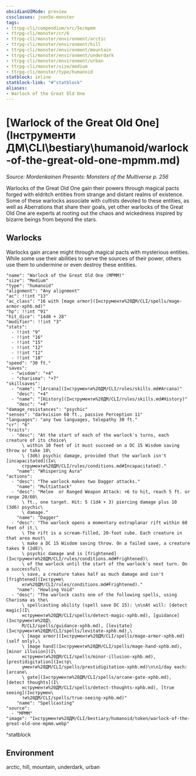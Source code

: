 ```yaml
---
obsidianUIMode: preview
cssclasses: json5e-monster
tags:
- ttrpg-cli/compendium/src/5e/mpmm
- ttrpg-cli/monster/cr/6
- ttrpg-cli/monster/environment/arctic
- ttrpg-cli/monster/environment/hill
- ttrpg-cli/monster/environment/mountain
- ttrpg-cli/monster/environment/underdark
- ttrpg-cli/monster/environment/urban
- ttrpg-cli/monster/size/medium
- ttrpg-cli/monster/type/humanoid
statblock: inline
statblock-link: "#^statblock"
aliases:
- Warlock of the Great Old One
---
```

# [Warlock of the Great Old One](Інструменти ДМ\CLI\bestiary\humanoid/warlock-of-the-great-old-one-mpmm.md)
*Source: Mordenkainen Presents: Monsters of the Multiverse p. 256*  

Warlocks of the Great Old One gain their powers through magical pacts forged with eldritch entities from strange and distant realms of existence. Some of these warlocks associate with cultists devoted to these entities, as well as Aberrations that share their goals, yet other warlocks of the Great Old One are experts at rooting out the chaos and wickedness inspired by bizarre beings from beyond the stars.

## Warlocks

Warlocks gain arcane might through magical pacts with mysterious entities. While some use their abilities to serve the sources of their power, others use them to undermine or even destroy these entities.

```statblock
"name": "Warlock of the Great Old One (MPMM)"
"size": "Medium"
"type": "humanoid"
"alignment": "Any alignment"
"ac": !!int "13"
"ac_class": "16 with [mage armor](Інструменти%20ДМ/CLI/spells/mage-armor-xphb.md)"
"hp": !!int "91"
"hit_dice": "14d8 + 28"
"modifier": !!int "3"
"stats":
  - !!int "9"
  - !!int "16"
  - !!int "15"
  - !!int "12"
  - !!int "12"
  - !!int "18"
"speed": "30 ft."
"saves":
  - "wisdom": "+4"
  - "charisma": "+7"
"skillsaves":
  - "name": "[Arcana](Інструменти%20ДМ/CLI/rules/skills.md#Arcana)"
    "desc": "+4"
  - "name": "[History](Інструменти%20ДМ/CLI/rules/skills.md#History)"
    "desc": "+4"
"damage_resistances": "psychic"
"senses": "darkvision 60 ft., passive Perception 11"
"languages": "any two languages, telepathy 30 ft."
"cr": "6"
"traits":
  - "desc": "At the start of each of the warlock's turns, each creature of its choice\
      \ within 10 feet of it must succeed on a DC 15 Wisdom saving throw or take 10\
      \ (3d6) psychic damage, provided that the warlock isn't [incapacitated](Ін\
      струменти%20ДМ/CLI/rules/conditions.md#Incapacitated)."
    "name": "Whispering Aura"
"actions":
  - "desc": "The warlock makes two Dagger attacks."
    "name": "Multiattack"
  - "desc": "Melee  or Ranged Weapon Attack: +6 to hit, reach 5 ft. or range 20/60\
      \ ft., one target. Hit: 5 (1d4 + 3) piercing damage plus 10 (3d6) psychic\
      \ damage."
    "name": "Dagger"
  - "desc": "The warlock opens a momentary extraplanar rift within 60 feet of it.\
      \ The rift is a scream-filled, 20-foot cube. Each creature in that area must\
      \ make a DC 15 Wisdom saving throw. On a failed save, a creature takes 9 (2d8)\
      \ psychic damage and is [frightened](Інструменти%20ДМ/CLI/rules/conditions.md#Frightened)\
      \ of the warlock until the start of the warlock's next turn. On a successful\
      \ save, a creature takes half as much damage and isn't [frightened](Інструме\
      нти%20ДМ/CLI/rules/conditions.md#Frightened)."
    "name": "Howling Void"
  - "desc": "The warlock casts one of the following spells, using Charisma as the\
      \ spellcasting ability (spell save DC 15): \n\nAt will: [detect magic](І\
      нструменти%20ДМ/CLI/spells/detect-magic-xphb.md), [guidance](Інструменти%20Д\
      М/CLI/spells/guidance-xphb.md), [levitate](Інструменти%20ДМ/CLI/spells/levitate-xphb.md),\
      \ [mage armor](Інструменти%20ДМ/CLI/spells/mage-armor-xphb.md) (self only),\
      \ [mage hand](Інструменти%20ДМ/CLI/spells/mage-hand-xphb.md), [minor illusion](І\
      нструменти%20ДМ/CLI/spells/minor-illusion-xphb.md), [prestidigitation](Інстр\
      ументи%20ДМ/CLI/spells/prestidigitation-xphb.md)\n\n1/day each: [arcane\
      \ gate](Інструменти%20ДМ/CLI/spells/arcane-gate-xphb.md), [detect thoughts](І\
      нструменти%20ДМ/CLI/spells/detect-thoughts-xphb.md), [true seeing](Інструмен\
      ти%20ДМ/CLI/spells/true-seeing-xphb.md)"
    "name": "Spellcasting"
"source":
  - "MPMM"
"image": "Інструменти%20ДМ/CLI/bestiary/humanoid/token/warlock-of-the-great-old-one-mpmm.webp"
```
^statblock

## Environment

arctic, hill, mountain, underdark, urban